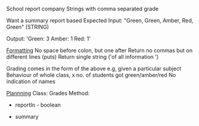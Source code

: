 School report company
Strings with comma separated grade

Want a summary report based
Expected Input: "Green, Green, Amber, Red, Green" (STRING)

Output:
'Green: 3 
 Amber: 1 
 Red: 1'



<u>Formatting</u>
No space before colon, but one after
Return no commas but on different lines (puts)
Return single string ('of all information ')

 
Grading comes in the form of the above e.g, given a particular subject 
Behaviour of whole class, x no. of students got green/amber/red
No indication of names

<u>Plannning</u>
Class: Grades
Method: 
<!-- When we receive a report, create an instance of grades -->
- reportIn - boolean

<!-- have the grades -->
- summary 

<!-- string -->

<!--  -->

